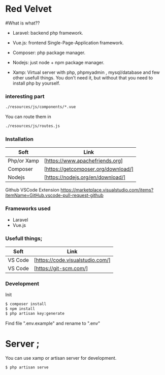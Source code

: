 # Red Velvet




#What is what??



- Laravel: backend php framework.
- Vue.js: frontend Single-Page-Application framework. 
- Composer: php package manager.
- Nodejs: just node + npm package manager.

- Xamp: Virtual server with php, phpmyadmin , mysql/database and few other usefull things. You don't need it, but without that you need to install php by yourself.




### interesting part


```sh
./resources/js/components/*.vue
```

You can route them in 

```sh
./resources/js/routes.js
```

### Installation


| Soft | Link |
| ------ | ------ |
| Php/or Xamp | [https://www.apachefriends.org] |
| Composer | [https://getcomposer.org/download/] |
| Nodejs | [https://nodejs.org/en/download/] |



Github VSCode Extension
https://marketplace.visualstudio.com/items?itemName=GitHub.vscode-pull-request-github


### Frameworks used

- Laravel
- Vue.js



### Usefull things;


| Soft | Link |
| ------ | ------ |
| VS Code | [https://code.visualstudio.com/] |
| VS Code | [https://git-scm.com/] |



### Development

Init

```sh
$ composer install
$ npm install
$ php artisan key:generate
```
Find file ".env.example" and rename to ".env"

# Server ;

You can use xamp or artisan server for development.
```sh
$ php artisan serve
```

